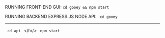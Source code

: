 RUNNING FRONT-END GUI: 
``` cd gooey && npm start ```

RUNNING BACKEND EXPRESS.JS NODE API:
<code> cd gooey </code> <hr/>
<code> cd api </code> </hr/>
<code> npm start </code> </hr>

